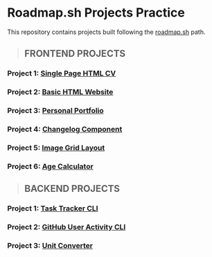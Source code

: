 # Roadmap.sh Projects Practice

This repository contains projects built following the [roadmap.sh](https://roadmap.sh/projects/) path.

> ## **FRONTEND PROJECTS**

### Project 1: [Single Page HTML CV](https://roadmap.sh/projects/single-page-cv)

### Project 2: [Basic HTML Website](https://roadmap.sh/projects/basic-html-website)

### Project 3: [Personal Portfolio](https://roadmap.sh/projects/portfolio-website)

### Project 4: [Changelog Component](https://roadmap.sh/projects/changelog-component)

### Project 5: [Image Grid Layout](https://roadmap.sh/projects/image-grid)

### Project 6: [Age Calculator](https://roadmap.sh/projects/age-calculator)

> ## **BACKEND PROJECTS**

### Project 1: [Task Tracker CLI](https://roadmap.sh/projects/task-tracker)

### Project 2: [GitHub User Activity CLI](https://roadmap.sh/projects/github-user-activity)

### Project 3: [Unit Converter](https://roadmap.sh/projects/unit-converter)
